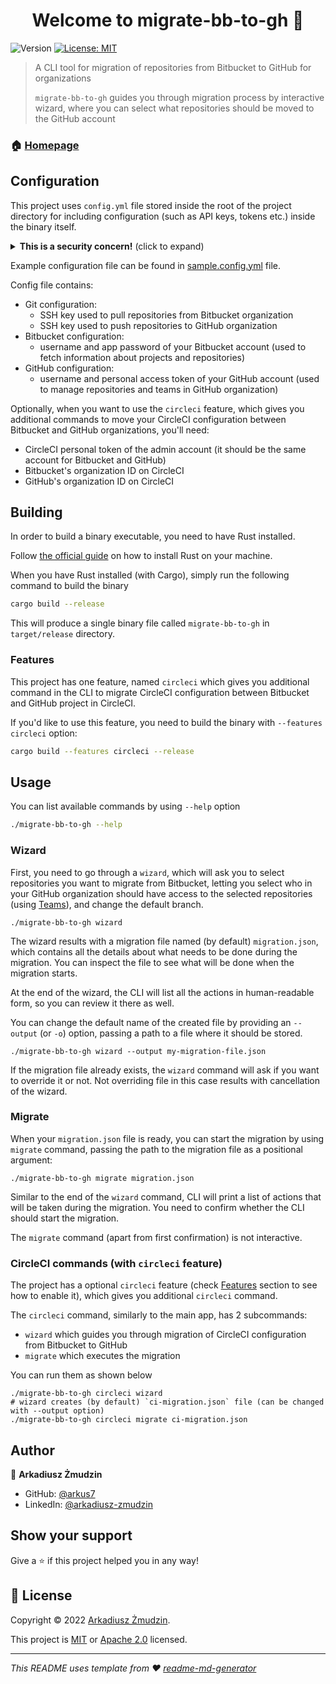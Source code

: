 <h1 align="center">Welcome to migrate-bb-to-gh 👋</h1>
<p>
  <img alt="Version" src="https://img.shields.io/badge/version-0.7.0-blue.svg?cacheSeconds=2592000" />
  <a href="#" target="_blank">
    <img alt="License: MIT" src="https://img.shields.io/badge/License-MIT%20OR%20Apache%202.0-yellow.svg" />
  </a>
</p>

> A CLI tool for migration of repositories from Bitbucket to GitHub for organizations
> 
> `migrate-bb-to-gh` guides you through migration process by interactive wizard, 
> where you can select what repositories should be moved to the GitHub account

### 🏠 [Homepage](https://github.com/arkus7/migrate-bb-to-gh)

## Configuration
This project uses `config.yml` file stored inside the root of the project directory for including configuration (such as API keys, tokens etc.) inside the binary itself.

<details>
<summary><strong>This is a security concern!</strong> (click to expand)</summary>

Usually, you wouldn't put any secrets inside the binary file, as it's rather easy to extract them from the binary.

This setup enables to build the binary file with common configuration, without a need to have the config file next to a binary.

**If you want to share the build binary, share it only with people you trust.**
</details>

Example configuration file can be found in [sample.config.yml](./sample.config.yml) file.

Config file contains:
- Git configuration:
  - SSH key used to pull repositories from Bitbucket organization
  - SSH key used to push repositories to GitHub organization
- Bitbucket configuration:
  - username and app password of your Bitbucket account (used to fetch information about projects and repositories)
- GitHub configuration:
  - username and personal access token of your GitHub account (used to manage repositories and teams in GitHub organization)

Optionally, when you want to use the `circleci` feature, which gives you additional commands 
to move your CircleCI configuration between Bitbucket and GitHub organizations, you'll need:
- CircleCI personal token of the admin account (it should be the same account for Bitbucket and GitHub)
- Bitbucket's organization ID on CircleCI
- GitHub's organization ID on CircleCI

## Building

In order to build a binary executable, you need to have Rust installed.

Follow [the official guide](https://www.rust-lang.org/tools/install) on how to install Rust on your machine.

When you have Rust installed (with Cargo), simply run the following command to build the binary

```sh
cargo build --release
```

This will produce a single binary file called `migrate-bb-to-gh` in `target/release` directory.

### Features

This project has one feature, named `circleci` which gives you additional command in the CLI 
to migrate CircleCI configuration between Bitbucket and GitHub project in CircleCI.

If you'd like to use this feature, you need to build the binary with `--features circleci` option:

```sh
cargo build --features circleci --release
```

## Usage

You can list available commands by using `--help` option

```sh
./migrate-bb-to-gh --help
```

### Wizard

First, you need to go through a `wizard`, which will ask you to select repositories you want to migrate from Bitbucket,
letting you select who in your GitHub organization should have access to the selected repositories 
(using [Teams](https://docs.github.com/en/organizations/organizing-members-into-teams/about-teams)), and change the default branch.

```shell
./migrate-bb-to-gh wizard
```

The wizard results with a migration file named (by default) `migration.json`, 
which contains all the details about what needs to be done during the migration.
You can inspect the file to see what will be done when the migration starts.

At the end of the wizard, the CLI will list all the actions in human-readable form, so you can review it there as well.

You can change the default name of the created file by providing an `--output` (or `-o`) option, passing a path to a file where it should be stored.

```shell
./migrate-bb-to-gh wizard --output my-migration-file.json
```

If the migration file already exists, the `wizard` command will ask if you want to override it or not.
Not overriding file in this case results with cancellation of the wizard.

### Migrate

When your `migration.json` file is ready, you can start the migration by using `migrate` command, 
passing the path to the migration file as a positional argument:

```shell
./migrate-bb-to-gh migrate migration.json
```

Similar to the end of the `wizard` command, CLI will print a list of actions that will be taken during the migration.
You need to confirm whether the CLI should start the migration.

The `migrate` command (apart from first confirmation) is not interactive.

### CircleCI commands (with `circleci` feature)

The project has a optional `circleci` feature (check [Features](#features) section to see how to enable it),
which gives you additional `circleci` command.

The `circleci` command, similarly to the main app, has 2 subcommands:
- `wizard` which guides you through migration of CircleCI configuration from Bitbucket to GitHub
- `migrate` which executes the migration

You can run them as shown below
```shell
./migrate-bb-to-gh circleci wizard
# wizard creates (by default) `ci-migration.json` file (can be changed with --output option)
./migrate-bb-to-gh circleci migrate ci-migration.json
```

## Author

👤 **Arkadiusz Żmudzin**

* GitHub: [@arkus7](https://github.com/arkus7)
* LinkedIn: [@arkadiusz-zmudzin](https://linkedin.com/in/arkadiusz-zmudzin)

## Show your support

Give a ⭐️ if this project helped you in any way!

## 📝 License

Copyright © 2022 [Arkadiusz Żmudzin](https://github.com/arkus7).

This project is [MIT](LICENSE-MIT) or [Apache 2.0](LICENSE-APACHE) licensed.

***
_This README uses template from ❤️ [readme-md-generator](https://github.com/kefranabg/readme-md-generator)_